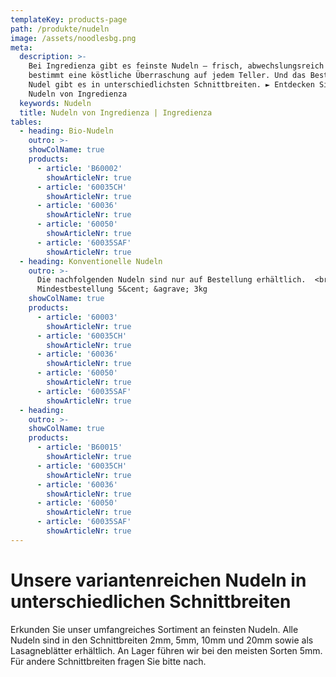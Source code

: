 ```yaml
---
templateKey: products-page
path: /produkte/nudeln
image: /assets/noodlesbg.png
meta:
  description: >-
    Bei Ingredienza gibt es feinste Nudeln – frisch, abwechslungsreich und
    bestimmt eine köstliche Überraschung auf jedem Teller. Und das Beste: Unsere
    Nudel gibt es in unterschiedlichsten Schnittbreiten. ► Entdecken Sie die
    Nudeln von Ingredienza
  keywords: Nudeln 
  title: Nudeln von Ingredienza | Ingredienza
tables:
  - heading: Bio-Nudeln 
    outro: >-
    showColName: true
    products:
      - article: 'B60002'
        showArticleNr: true
      - article: '60035CH'
        showArticleNr: true
      - article: '60036'
        showArticleNr: true
      - article: '60050'
        showArticleNr: true
      - article: '60035SAF'
        showArticleNr: true
  - heading: Konventionelle Nudeln 
    outro: >-
      Die nachfolgenden Nudeln sind nur auf Bestellung erhältlich.  <br />
      Mindestbestellung 5&cent; &agrave; 3kg
    showColName: true 
    products:
      - article: '60003'
        showArticleNr: true
      - article: '60035CH'
        showArticleNr: true
      - article: '60036'
        showArticleNr: true
      - article: '60050'
        showArticleNr: true
      - article: '60035SAF'
        showArticleNr: true
  - heading: 
    outro: >-
    showColName: true 
    products:
      - article: 'B60015'
        showArticleNr: true
      - article: '60035CH'
        showArticleNr: true
      - article: '60036'
        showArticleNr: true
      - article: '60050'
        showArticleNr: true
      - article: '60035SAF'
        showArticleNr: true
---
```

 
# Unsere varianten­reichen Nudeln in un­ter­schied­lichen Schnitt­breiten

Erkunden Sie unser umfangreiches Sortiment an feinsten Nudeln. Alle Nudeln sind
in den Schnittbreiten 2mm, 5mm, 10mm und 20mm sowie als Lasagneblätter
erhältlich. An Lager führen wir bei den meisten Sorten 5mm. Für andere
Schnittbreiten fragen Sie bitte nach.
